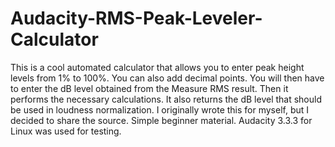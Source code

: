 # Audacity-RMS-Peak-Leveler-Calculator
This is a cool automated calculator that allows you to enter peak height levels from 1% to 100%. You can also add decimal points. You will then have to enter the dB level obtained from the Measure RMS result. Then it performs the necessary calculations. It also returns the dB level that should be used in loudness normalization. I originally wrote this for myself, but I decided to share the source. Simple beginner material. Audacity 3.3.3 for Linux was used for testing.

